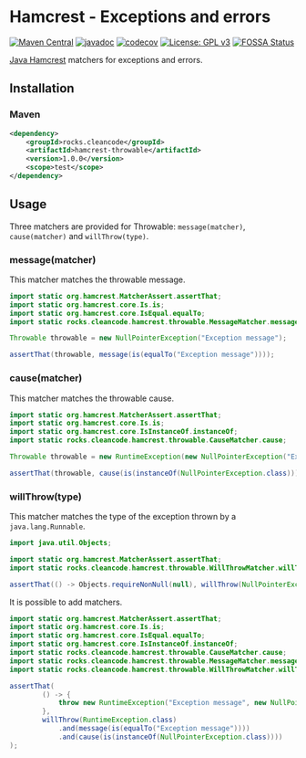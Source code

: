 # Hamcrest - Exceptions and errors

[![Maven Central](https://img.shields.io/maven-central/v/rocks.cleancode/hamcrest-throwable?color=brightgreen)](https://search.maven.org/artifact/rocks.cleancode/hamcrest-throwable)
[![javadoc](https://javadoc.io/badge2/rocks.cleancode/hamcrest-throwable/javadoc.svg)](https://javadoc.io/doc/rocks.cleancode/hamcrest-throwable)
[![codecov](https://codecov.io/gh/clean-code-rocks/hamcrest-java-throwable/branch/main/graph/badge.svg?token=TODO)](https://codecov.io/gh/clean-code-rocks/hamcrest-java-throwable)
[![License: GPL v3](https://img.shields.io/badge/License-GPLv3-blue.svg)](https://www.gnu.org/licenses/gpl-3.0)
[![FOSSA Status](https://app.fossa.com/api/projects/git%2Bgithub.com%2Fclean-code-rocks%2Fhamcrest-java-throwable.svg?type=shield)](https://app.fossa.com/projects/git%2Bgithub.com%2Fclean-code-rocks%2Fhamcrest-java-throwable?ref=badge_shield)

[Java Hamcrest](http://hamcrest.org/JavaHamcrest/) matchers for exceptions and errors.

## Installation

### Maven

```xml
<dependency>
    <groupId>rocks.cleancode</groupId>
    <artifactId>hamcrest-throwable</artifactId>
    <version>1.0.0</version>
    <scope>test</scope>
</dependency>
```

## Usage

Three matchers are provided for Throwable: `message(matcher)`, `cause(matcher)` and `willThrow(type)`.

### message(matcher)

This matcher matches the throwable message.

```java
import static org.hamcrest.MatcherAssert.assertThat;
import static org.hamcrest.core.Is.is;
import static org.hamcrest.core.IsEqual.equalTo;
import static rocks.cleancode.hamcrest.throwable.MessageMatcher.message;

Throwable throwable = new NullPointerException("Exception message");

assertThat(throwable, message(is(equalTo("Exception message"))));
```

### cause(matcher)

This matcher matches the throwable cause.

```java
import static org.hamcrest.MatcherAssert.assertThat;
import static org.hamcrest.core.Is.is;
import static org.hamcrest.core.IsInstanceOf.instanceOf;
import static rocks.cleancode.hamcrest.throwable.CauseMatcher.cause;

Throwable throwable = new RuntimeException(new NullPointerException("Exception message"));

assertThat(throwable, cause(is(instanceOf(NullPointerException.class))));
```

### willThrow(type)

This matcher matches the type of the exception thrown by a `java.lang.Runnable`.

```java
import java.util.Objects;

import static org.hamcrest.MatcherAssert.assertThat;
import static rocks.cleancode.hamcrest.throwable.WillThrowMatcher.willThrow;

assertThat(() -> Objects.requireNonNull(null), willThrow(NullPointerException.class));
```

It is possible to add matchers.

```java
import static org.hamcrest.MatcherAssert.assertThat;
import static org.hamcrest.core.Is.is;
import static org.hamcrest.core.IsEqual.equalTo;
import static org.hamcrest.core.IsInstanceOf.instanceOf;
import static rocks.cleancode.hamcrest.throwable.CauseMatcher.cause;
import static rocks.cleancode.hamcrest.throwable.MessageMatcher.message;
import static rocks.cleancode.hamcrest.throwable.WillThrowMatcher.willThrow;

assertThat(
        () -> {
            throw new RuntimeException("Exception message", new NullPointerException());
        },
        willThrow(RuntimeException.class)
            .and(message(is(equalTo("Exception message"))))
            .and(cause(is(instanceOf(NullPointerException.class))))
);
```
